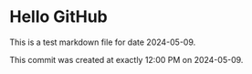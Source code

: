 # Hello GitHub
This is a test markdown file for date 2024-05-09.

This commit was created at exactly 12:00 PM on 2024-05-09.

